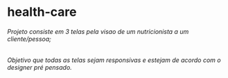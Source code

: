 # health-care
###### Projeto consiste em 3 telas pela visao de um nutricionista a um cliente/pessoa;
###### Objetivo que todas as telas sejam responsivas e estejam de acordo com o designer pré pensado.